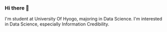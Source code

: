 ### Hi there 👋
<!-- - 🔭 I’m currently working on  -->
<!-- - 🌱 I’m currently learning web app and data science -->
I'm student at University Of Hyogo, majoring in Data Science.
I'm interested in Data Science, especially Information Credibility.

<!--
**peartrees/peartrees** is a ✨ _special_ ✨ repository because its `README.md` (this file) appears on your GitHub profile.

Here are some ideas to get you started:

- 👯 I’m looking to collaborate on ...
- 🤔 I’m looking for help with ...
- 💬 Ask me about ...
- 📫 How to reach me: ...
- 😄 Pronouns: ...
- ⚡ Fun fact: ...
-->
